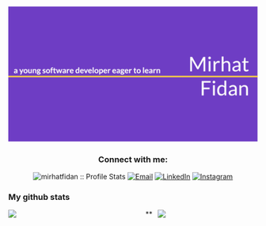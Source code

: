 ![Banner](https://github.com/mirhatfidan/mirhatfidan/blob/main/readme.png)

<h3 align="center">Connect with me:</h3>

<p align="center">
<img src="https://komarev.com/ghpvc/?username=mirhatfidan&color=green" alt="mirhatfidan :: Profile Stats"></a>
<a href="mailto:mirhatfidann@gmail.com"><img alt="Email" src="https://img.shields.io/badge/Email-mirhatfidann@gmail.com-blue?style=flat&logo=gmail"></a>
<a href="https://www.linkedin.com/in/mirhat-fidan-a42524240/" target="_blank"><img alt="LinkedIn" src="https://img.shields.io/badge/LinkedIn-@mirhatfidan-blue?style=flat&logo=linkedin"></a>
<a href="https://www.instagram.com/mirhatfidan/"><img alt="Instagram" src="https://img.shields.io/badge/Instagram-mirhatfidan-black?style=flat-square&logo=instagram"></a>
</p>

### My github stats
<a href="https://github.com/mirhatfidan/github-readme-stats">
  <img align="left" width="55%" src="https://github-readme-stats.vercel.app/api?username=mirhatfidan&show_icons=true&theme=radical" />
</a>
<a href="https://github.com/mirhatfidan/github-readme-stats">
  <img align="right" width="40%" src="https://github-readme-stats.vercel.app/api/top-langs/?username=mirhatfidan&layout=compact&theme=radical" />
</a>**
